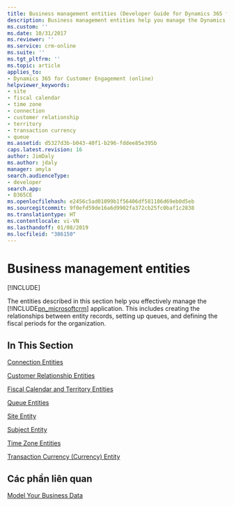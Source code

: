 ```yaml
---
title: Business management entities (Developer Guide for Dynamics 365 for Customer Engagement) | MicrosoftDocs
description: Business management entities help you manage the Dynamics 365 for Customer Engagement application and includes creating the relationships between entity records, setting up queues, and defining the fiscal periods for the organization.
ms.custom: ''
ms.date: 10/31/2017
ms.reviewer: ''
ms.service: crm-online
ms.suite: ''
ms.tgt_pltfrm: ''
ms.topic: article
applies_to:
- Dynamics 365 for Customer Engagement (online)
helpviewer_keywords:
- site
- fiscal calendar
- time zone
- connection
- customer relationship
- territory
- transaction currency
- queue
ms.assetid: d5327d3b-b043-40f1-b296-fddee85e395b
caps.latest.revision: 16
author: JimDaly
ms.author: jdaly
manager: amyla
search.audienceType:
- developer
search.app:
- D365CE
ms.openlocfilehash: e2456c5ad01099b1f56406df581186d69eb0d5eb
ms.sourcegitcommit: 9f0efd59de16a6d9902fa372cb25fc0baf1c2838
ms.translationtype: HT
ms.contentlocale: vi-VN
ms.lasthandoff: 01/08/2019
ms.locfileid: "386150"
---
```

# <a name="business-management-entities"></a>Business management entities

[!INCLUDE[](../includes/cc_applies_to_update_9_0_0.md)]

The entities described in this section help you effectively manage the [!INCLUDE[pn_microsoftcrm](../includes/pn-microsoftcrm.md)] application. This includes creating the relationships between entity records, setting up queues, and defining the fiscal periods for the organization.  
  
## <a name="in-this-section"></a>In This Section  
 [Connection Entities](connection-entities.md)  
  
 [Customer Relationship Entities](customer-relationship-entities.md)  
  
 [Fiscal Calendar and Territory Entities](fiscal-calendar-and-territory-entities.md)  
  
 [Queue Entities](queue-entities.md)  
  
 [Site Entity](site-entity.md)  
  
 [Subject Entity](subject-entity.md)  
  
 [Time Zone Entities](time-zone-entities.md)  
  
 [Transaction Currency (Currency) Entity](transaction-currency-currency-entity.md)  
  
## <a name="related-sections"></a>Các phần liên quan  
 [Model Your Business Data](model-business-data.md)
